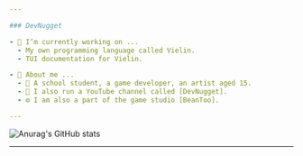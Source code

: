 ```yaml
---

### DevNugget

- 💎 I’m currently working on ...
  - My own programming language called Vielin.
  - TUI documentation for Vielin.

- 🧸 About me ...
  - 🍔 A school student, a game developer, an artist aged 15.
  - 🤩 I also run a YouTube channel called [DevNugget].
  - ⚙️ I am also a part of the game studio [BeanToo].

---
```


![Anurag's GitHub stats](https://github-readme-stats.vercel.app/api?username=DevNugget&show_icons=true&theme=tokyonight)

---

[BeanToo]:https://beantoo.studio/
[Sinister Twilight]:https://www.youtube.com/watch?v=SutGQUZZgI4
[Command Prompt Only Game Jam]:https://itch.io/jam/command-prompt-only-jam
[DevNugget]: https://youtube.com/devnugget
